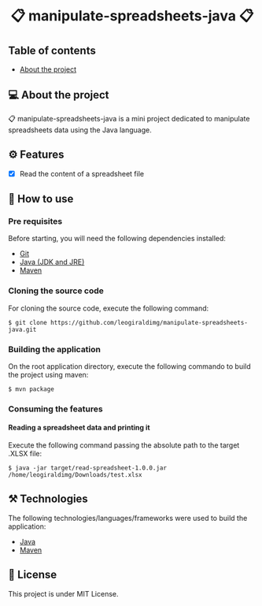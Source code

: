 <center><h1>📋 manipulate-spreadsheets-java 📋</h1></center>

## Table of contents

- [About the project](#about-the-project)

## 💻 About the project

📋 manipulate-spreadsheets-java is a mini project dedicated to manipulate spreadsheets data using the Java language.

## ⚙️ Features

- [x] Read the content of a spreadsheet file

## 🔧 How to use

### Pre requisites

Before starting, you will need the following dependencies installed:

- [Git](https://git-scm.com/)
- [Java (JDK and JRE)](https://www.oracle.com/br/java/technologies/downloads/)
- [Maven](https://maven.apache.org/download.cgi)

### Cloning the source code

For cloning the source code, execute the following command:

```console
$ git clone https://github.com/leogiraldimg/manipulate-spreadsheets-java.git
```

### Building the application

On the root application directory, execute the following commando to build the project using maven:

```console
$ mvn package
```

### Consuming the features

#### Reading a spreadsheet data and printing it

Execute the following command passing the absolute path to the target .XLSX file:

```console
$ java -jar target/read-spreadsheet-1.0.0.jar /home/leogiraldimg/Downloads/test.xlsx
```

## ⚒️ Technologies

The following technologies/languages/frameworks were used to build the application:

- [Java](https://www.java.com/pt-BR/)
- [Maven](https://maven.apache.org/)

## 📝 License

This project is under MIT License.
